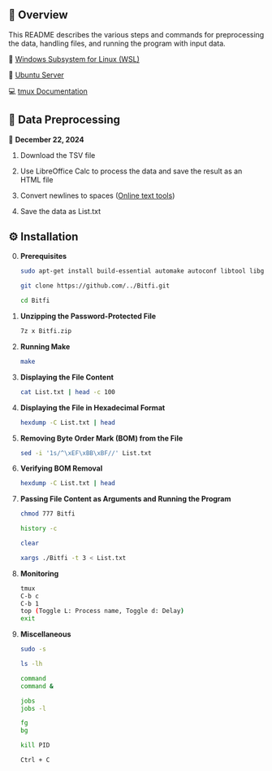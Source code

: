 ## 📌 Overview


This README describes the various steps and commands for preprocessing the data, handling files, and running the program with input data.

📁 [Windows Subsystem for Linux (WSL)](https://ubuntu.com/desktop/wsl)


📀 [Ubuntu Server](https://ubuntu.com/download/server)


💻 [tmux Documentation](https://github.com/tmux/tmux/wiki/Getting-Started)



## 🔌 Data Preprocessing


📅 **December 22, 2024**




1. Download the TSV file  

2. Use LibreOffice Calc to process the data and save the result as an HTML file  

3. Convert newlines to spaces ([Online text tools](https://onlinetexttools.com/convert-newlines-to-spaces))

4. Save the data as List.txt 



## ⚙️ Installation


0. **Prerequisites**

   ```bash
   sudo apt-get install build-essential automake autoconf libtool libgmp3-dev p7zip-full
   ```

   ```bash
   git clone https://github.com/../Bitfi.git
   ```

   ```bash
   cd Bitfi
   ```

1. **Unzipping the Password-Protected File**  

   ```bash
   7z x Bitfi.zip
   ```

2. **Running Make**  

   ```bash
   make
   ```

3. **Displaying the File Content**  

   ```bash
   cat List.txt | head -c 100
   ```

4. **Displaying the File in Hexadecimal Format**  

   ```bash
   hexdump -C List.txt | head
   ```

5. **Removing Byte Order Mark (BOM) from the File**  

   ```bash
   sed -i '1s/^\xEF\xBB\xBF//' List.txt
   ```

6. **Verifying BOM Removal** 

   ```bash
   hexdump -C List.txt | head
   ```

7. **Passing File Content as Arguments and Running the Program**

   ```bash
   chmod 777 Bitfi
   ```

   ```bash
   history -c
   ```

   ```bash
   clear
   ```

   ```bash
   xargs ./Bitfi -t 3 < List.txt
   ```

8. **Monitoring**

   ```bash
   tmux
   C-b c
   C-b 1
   top (Toggle L: Process name, Toggle d: Delay)
   exit
   ```

9. **Miscellaneous**

   ```bash
   sudo -s
   ```

   ```bash
   ls -lh
   ```

   ```bash
   command
   command &
   ```

   ```bash
   jobs
   jobs -l
   ```

   ```bash
   fg
   bg
   ```
   
   ```bash
   kill PID
   ```

   ```bash
   Ctrl + C
   ```
